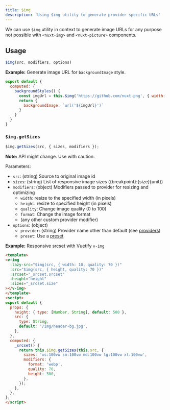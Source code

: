 ```yaml
---
title: $img
description: 'Using $img utility to generate provider specific URLs'
---
```


We can use `$img` utility in context to generate image URLs for any purpose not possible with `<nuxt-img>` and `<nuxt-picture>` components.

## Usage

```js
$img(src, modifiers, options)
```

**Example:** Generate image URL for `backgroundImage` style.

```js
export default {
  computed: {
    backgroundStyles() {
      const imgUrl = this.$img('https://github.com/nuxt.png', { width: 100 })
      return {
        backgroundImage: `url('${imgUrl}')`
      }
    }
  }
}
```

### `$img.getSizes`

```js
$img.getSizes(src, { sizes, modifiers });
```

**Note:** API might change. Use with caution.

Parameters:

- `src`: (string) Source to original image id
- `sizes`: (string) List of responsive image sizes ({breakpoint}:{size}{unit})
- `modifiers`: (object) Modifiers passed to provider for resizing and optimizing
  - `width`: resize to the specified width (in pixels)
  - `height`: resize to specified height (in pixels)
  - `quality`: Change image quality (0 to 100)
  - `format`: Change the image format
  - (any other custom provider modifier)
- `options`: (object)
  - `provider`: (string) Provider name other than default (see [providers](https://image.nuxtjs.org/api/options#providers))
  - `preset`: Use a [preset](/api/options#presets)

**Example:** Responsive srcset with Vuetify `v-img`

```html
<template>
<v-img
  :lazy-src="$img(src, { width: 10, quality: 70 })"
  :src="$img(src, { height, quality: 70 })"
  :srcset="_srcset.srcset"
  :height="height"
  :sizes="_srcset.size"
></v-img>
</template>
<script>
export default {
  props: {
    height: { type: [Number, String], default: 500 },
    src: {
      type: String,
      default: '/img/header-bg.jpg',
    },
  },
  computed: {
    _srcset() {
      return this.$img.getSizes(this.src, {
        sizes: 'xs:100vw sm:100vw md:100vw lg:100vw xl:100vw',
        modifiers: {
          format: 'webp',
          quality: 70,
          height: 500,
        },
      });
    },
  },
};
</script>
```
